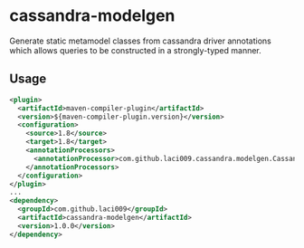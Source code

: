 # cassandra-modelgen
Generate static metamodel classes from cassandra driver annotations which allows queries  to be constructed in a strongly-typed manner.

## Usage
```xml
<plugin>
  <artifactId>maven-compiler-plugin</artifactId>
  <version>${maven-compiler-plugin.version}</version>
  <configuration>
    <source>1.8</source>
    <target>1.8</target>
    <annotationProcessors>
      <annotationProcessor>com.github.laci009.cassandra.modelgen.CassandraModelProcessor</annotationProcessor>
    </annotationProcessors>
  </configuration>
</plugin>
...
<dependency>
  <groupId>com.github.laci009</groupId>
  <artifactId>cassandra-modelgen</artifactId>
  <version>1.0.0</version>
</dependency>

```
